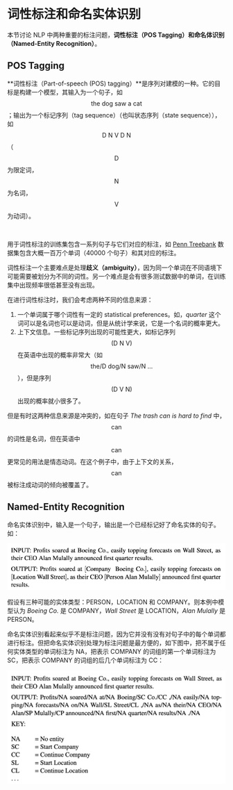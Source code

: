 # 词性标注和命名实体识别

本节讨论 NLP 中两种重要的标注问题，**词性标注（POS Tagging）**和**命名体识别（Named-Entity Recognition）**。



## POS Tagging

**词性标注（Part-of-speech (POS) tagging）**是序列对建模的一种。它的目标是构建一个模型，其输入为一个句子，如 $$\text{the dog saw a cat}$$；输出为一个标记序列（tag sequence）（也叫状态序列（state sequence）），如 $$\text{D N V D N}$$（$$\text{D}$$ 为限定词， $$\text{N}$$ 为名词， $$\text{V}$$ 为动词）。

<br>

用于词性标注的训练集包含一系列句子与它们对应的标注，如 [Penn Treebank](https://catalog.ldc.upenn.edu/LDC99T42) 数据集包含大概一百万个单词（40000 个句子）和其对应的标注。

词性标注一个主要难点是处理**歧义（ambiguity）**，因为同一个单词在不同语境下可能需要被划分为不同的词性。另一个难点是会有很多测试数据中的单词，在训练集中出现频率很低甚至没有出现。

在进行词性标注时，我们会考虑两种不同的信息来源：

1. 一个单词属于哪个词性有一定的 statistical preferences。如，*quarter* 这个词可以是名词也可以是动词，但是从统计学来说，它是一个名词的概率更大。
2. 上下文信息。一些标记序列出现的可能性更大，如标记序列 $$(\text{D N V})$$ 在英语中出现的概率非常大（如 $$\text{the/D dog/N saw/N ...}$$），但是序列 $$(\text{D V N})$$ 出现的概率就小很多了。

但是有时这两种信息来源是冲突的，如在句子 *The trash can is hard to find* 中，$$\text{can}$$ 的词性是名词，但在英语中 $$\text{can}$$ 更常见的用法是情态动词。在这个例子中，由于上下文的关系，$$\text{can}$$ 被标注成动词的倾向被覆盖了。



## Named-Entity Recognition

命名实体识别中，输入是一个句子，输出是一个已经标记好了命名实体的句子。如：

![named-entity-recognition](./img/named-entity-recognition.png)

假设有三种可能的实体类型：PERSON，LOCATION 和 COMPANY。则本例中模型认为 *Boeing Co.* 是 COMPANY，*Wall Street* 是 LOCATION，*Alan Mulally* 是 PERSON。

命名实体识别看起来似乎不是标注问题，因为它并没有没有对句子中的每个单词都进行标注。但把命名实体识别处理为标注问题是最方便的，如下图中，把不属于任何实体类型的单词标注为 NA，把表示 COMPANY 的词组的第一个单词标注为 SC，把表示 COMPANY 的词组的后几个单词标注为 CC：

![named-entity-recognition-tagging-problem](./img/named-entity-recognition-tagging-problem.png)